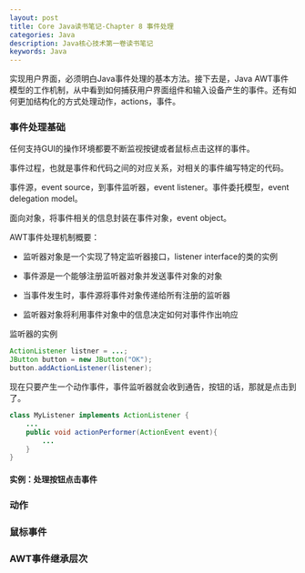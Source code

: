 ```yaml
---
layout: post
title: Core Java读书笔记-Chapter 8 事件处理
categories: Java
description: Java核心技术第一卷读书笔记
keywords: Java
---
```


实现用户界面，必须明白Java事件处理的基本方法。接下去是，Java AWT事件模型的工作机制，从中看到如何捕获用户界面组件和输入设备产生的事件。还有如何更加结构化的方式处理动作，actions，事件。

### 事件处理基础

任何支持GUI的操作环境都要不断监视按键或者鼠标点击这样的事件。

事件过程，也就是事件和代码之间的对应关系，对相关的事件编写特定的代码。

事件源，event source，到事件监听器，event listener。事件委托模型，event delegation model。

面向对象，将事件相关的信息封装在事件对象，event object。

AWT事件处理机制概要：

* 监听器对象是一个实现了特定监听器接口，listener interface的类的实例

* 事件源是一个能够注册监听器对象并发送事件对象的对象

* 当事件发生时，事件源将事件对象传递给所有注册的监听器

* 监听器对象将利用事件对象中的信息决定如何对事件作出响应

监听器的实例

```Java
ActionListener listner = ...;
JButton button = new JButton("OK");
button.addActionListener(listener);
```

现在只要产生一个动作事件，事件监听器就会收到通告，按钮的话，那就是点击到了。

```Java	
class MyListener implements ActionListener {
	...
	public void actionPerformer(ActionEvent event){
		...
	}
}
```

#### 实例：处理按钮点击事件





### 动作

### 鼠标事件

### AWT事件继承层次
